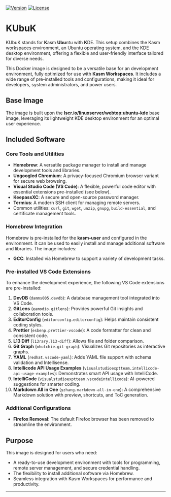 [![Version](https://img.shields.io/github/tag/digiwomb/kubuk.svg?maxAge=360&label=version)](https://github.com/digiwomb/kubuk/releases/latest)
[![License](https://img.shields.io/github/license/digiwomb/kubuk.svg)](https://github.com/digiwomb/kubuk/blob/main/LICENSE)

# KUbuK

KUbuK stands for **K**asm **Ubu**ntu with **K**DE. This setup combines the Kasm workspaces environment, an Ubuntu operating system, and the KDE desktop environment, offering a flexible and user-friendly interface tailored for diverse needs.

This Docker image is designed to be a versatile base for an development environment, fully optimized for use with **Kasm Workspaces**. It includes a wide range of pre-installed tools and configurations, making it ideal for developers, system administrators, and power users.

## Base Image

The image is built upon the **lscr.io/linuxserver/webtop:ubuntu-kde** base image, leveraging its lightweight KDE desktop environment for an optimal user experience.

## Included Software

### Core Tools and Utilities
- **Homebrew**: A versatile package manager to install and manage development tools and libraries.
- **Ungoogled Chromium**: A privacy-focused Chromium browser variant for secure web browsing.
- **Visual Studio Code (VS Code)**: A flexible, powerful code editor with essential extensions pre-installed (see below).
- **KeepassXC**: A secure and open-source password manager.
- **Termius**: A modern SSH client for managing remote servers.
- Common utilities: `curl`, `git`, `wget`, `unzip`, `gnupg`, `build-essential`, and certificate management tools.

### Homebrew Integration
Homebrew is pre-installed for the **kasm-user** and configured in the environment. It can be used to easily install and manage additional software and libraries. The image includes:
- **GCC**: Installed via Homebrew to support a variety of development tasks.

### Pre-installed VS Code Extensions
To enhance the development experience, the following VS Code extensions are pre-installed:
1. **DevDB** (`damms005.devdb`): A database management tool integrated into VS Code.
2. **GitLens** (`eamodio.gitlens`): Provides powerful Git insights and collaboration tools.
3. **EditorConfig** (`editorconfig.editorconfig`): Helps maintain consistent coding styles.
4. **Prettier** (`esbenp.prettier-vscode`): A code formatter for clean and consistent code.
5. **L13 Diff** (`l13rary.l13-diff`): Allows file and folder comparison.
6. **Git Graph** (`mhutchie.git-graph`): Visualizes Git repositories as interactive graphs.
7. **YAML** (`redhat.vscode-yaml`): Adds YAML file support with schema validation and Intellisense.
8. **Intellicode API Usage Examples** (`visualstudioexptteam.intellicode-api-usage-examples`): Demonstrates smart API usage with IntelliCode.
9. **IntelliCode** (`visualstudioexptteam.vscodeintellicode`): AI-powered suggestions for smarter coding.
10. **Markdown All in One** (`yzhang.markdown-all-in-one`): A comprehensive Markdown solution with preview, shortcuts, and ToC generation.

### Additional Configurations
- **Firefox Removal**: The default Firefox browser has been removed to streamline the environment.

## Purpose

This image is designed for users who need:
- A ready-to-use development environment with tools for programming, remote server management, and secure credential handling.
- The flexibility to install additional software via Homebrew.
- Seamless integration with Kasm Workspaces for performance and productivity.

---
